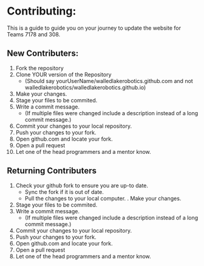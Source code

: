 # Contributing:
This is a guide to guide you on your journey to update the website for Teams 7178 and 308.

## New Contributers:

1. Fork the repository
2. Clone YOUR version of the Repository 
    - (Should say yourUserName/walledlakerobotics.github.com and not walledlakerobotics/walledlakerobotics.github.io)
3. Make your changes.
4. Stage your files to be commited.
5. Write a commit message.
    - (If multiple files were changed include a description instead of a long commit message.)
6. Commit your changes to your local repository.
7. Push your changes to your fork.
8. Open github.com and locate your fork. 
9. Open a pull request
10. Let one of the head programmers and a mentor know.

## Returning Contributers

1. Check your github fork to ensure you are up-to date.
    - Sync the fork if it is out of date.
    - Pull the changes to your local computer.
. Make your changes.
2. Stage your files to be commited.
3. Write a commit message.
    - (If multiple files were changed include a description instead of a long commit message.)
4. Commit your changes to your local repository.
5. Push your changes to your fork.
6. Open github.com and locate your fork. 
7. Open a pull request
8. Let one of the head programmers and a mentor know.

